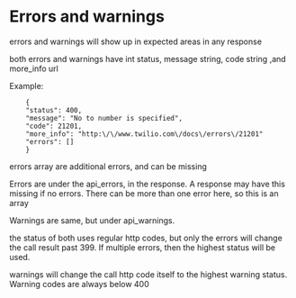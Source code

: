 # Errors and warnings

errors and warnings will show up in expected areas in any response

both errors and warnings have int status, message string, code string ,and more_info url

Example:

        {
        "status": 400,
        "message": "No to number is specified",
        "code": 21201,
        "more_info": "http:\/\/www.twilio.com\/docs\/errors\/21201"
        "errors": []
        }

errors array are additional errors, and can be missing

Errors are under the api_errors, in the response. A response may have this missing if no errors. There can be more than one error here,
so this is an array

Warnings are same, but under api_warnings.

the status of both uses regular http codes, but only the errors will change the call result past 399.
If multiple errors, then the highest status will be used.

warnings will change the call http code itself to the highest warning status. Warning codes are always below 400 
